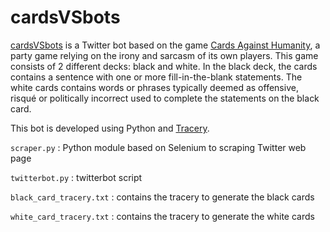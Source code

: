 # cardsVSbots
[cardsVSbots](https://twitter.com/CSbots) is a Twitter bot based on the game [Cards Against Humanity](https://cardsagainsthumanity.com/), a party game relying on the irony and sarcasm of its own players. This game consists of 2 different decks: black and white. In the black deck, the cards contains a sentence with one or more fill-in-the-blank statements. The white cards contains words or phrases typically deemed as offensive, risqué or politically incorrect used to complete the statements on the black card.

This bot is developed using Python and [Tracery](https://github.com/aparrish/pytracery). 

`scraper.py` : Python module based on Selenium to scraping Twitter web page

`twitterbot.py` : twitterbot script

`black_card_tracery.txt` : contains the tracery to generate the black cards 

`white_card_tracery.txt` : contains the tracery to generate the white cards

